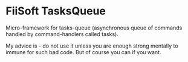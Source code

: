 # FiiSoft TasksQueue

Micro-framework for tasks-queue (asynchronous queue of commands handled by command-handlers called tasks).

My advice is - do not use it unless you are enough strong mentally to immune for such bad code. 
But of course you can if you want.

